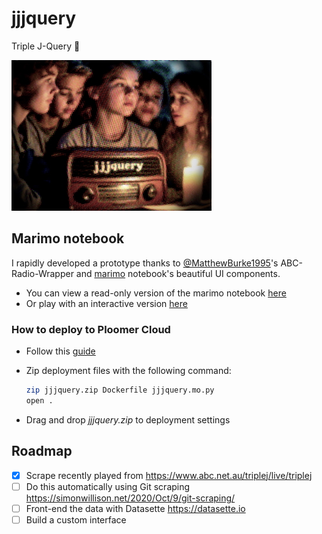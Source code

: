 # jjjquery

Triple J-Query 🥁

![](image.jpeg)


## Marimo notebook

I rapidly developed a prototype thanks to [@MatthewBurke1995](https://github.com/MatthewBurke1995/ABC-Radio-Wrapper)'s ABC-Radio-Wrapper and [marimo](https://github.com/marimo-team/marimo) notebook's beautiful UI components.

- You can view a read-only version of the marimo notebook [here](https://static.marimo.app/static/jjjquery-7tix)
- Or play with an interactive version [here](https://weathered-butterfly-5697.ploomberapp.io)


### How to deploy to Ploomer Cloud

- Follow this [guide](https://docs.cloud.ploomber.io/en/latest/apps/marimo.html)
- Zip deployment files with the following command:

  ```bash
  zip jjjquery.zip Dockerfile jjjquery.mo.py
  open .
  ```
- Drag and drop _jjjquery.zip_ to deployment settings


## Roadmap

- [x] Scrape recently played from https://www.abc.net.au/triplej/live/triplej
- [ ] Do this automatically using Git scraping https://simonwillison.net/2020/Oct/9/git-scraping/
- [ ] Front-end the data with Datasette https://datasette.io
- [ ] Build a custom interface
